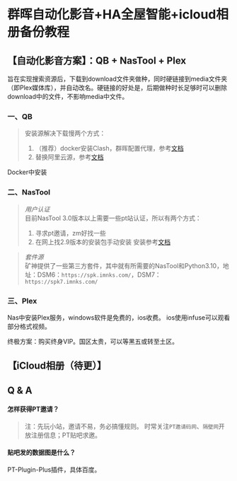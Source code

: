 # 群晖自动化影音+HA全屋智能+icloud相册备份教程
## 【自动化影音方案】：QB + NasTool + Plex
旨在实现搜索资源后，下载到download文件夹做种，同时硬链接到media文件夹（即Plex媒体库），并自动改名。硬链接的好处是，后期做种时长足够时可以删除download中的文件，不影响media中文件。
### 一、QB

>安装源解决下载慢两个方式：<br>
>1. （推荐）docker安装Clash，群晖配置代理，参考[文档](http://www.luckytdx.com/index.php/archives/3/)<br>
>2. 替换阿里云源，参考[文档]('')


Docker中安装

### 二、NasTool
>*用户认证*<br>
>目前NasTool 3.0版本以上需要一些pt站认证，所以有两个方式：<br>
>1. 寻求pt邀请，zm好找一些<br>
>2. 在网上找2.9版本的安装包手动安装
安装参考[文档](http://www.ptyqm.com/31601.html)


>*套件源*<br>
>矿神提供了一些第三方套件，其中就有所需要的NasTool和Python3.10，地址：DSM6：`https://spk.imnks.com/`，DSM7：`https://spk7.imnks.com/`


### 三、Plex
Nas中安装Plex服务，windows软件是免费的，ios收费。
ios使用infuse可以观看部分格式视频。

终极方案：购买终身VIP。国区太贵，可以等黑五或转至土区。


## 【iCloud相册（待更）】

## Q & A
#### 怎样获得PT邀请？
>注：先玩小站，邀请不易，务必搞懂规则。
时常关注`PT邀请码网`、`隔壁网`开放注册信息；PT贴吧求邀。

#### 贴吧发的数据图是什么？
PT-Plugin-Plus插件，具体百度。